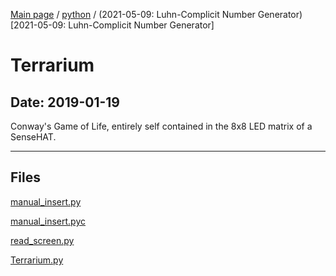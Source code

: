 [Main page](/) / [python](/python) / (2021-05-09: Luhn-Complicit Number Generator)[2021-05-09: Luhn-Complicit Number Generator]

# Terrarium

## Date: 2019-01-19

Conway's Game of Life, entirely self contained in the 8x8 LED matrix of a SenseHAT.

-----

## Files

[manual_insert.py](manual_insert.py)

[manual_insert.pyc](manual_insert.pyc)

[read_screen.py](read_screen.py)

[Terrarium.py](Terrarium.py)